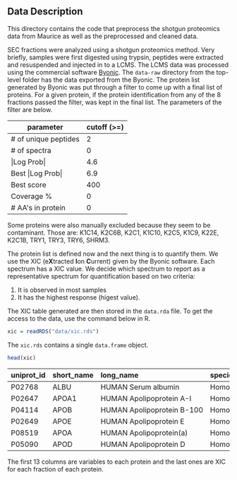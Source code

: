 <style> 
td {
    white-space:nowrap
}
table {
    overflow: scrollX;
}
</style>

## Data Description

This directory contains the code that preprocess the shotgun proteomics data from Maurice as well as the preprocessed and cleaned data.

SEC fractions were analyzed using a shotgun proteomics method. Very briefly, samples were first digested using trypsin, peptides were extracted and resuspended and injected in to a LCMS. The LCMS data was processed using the commercial software [Byonic](https://www.proteinmetrics.com/products/byonic/). The `data-raw` directory from the top-level folder has the data exported from the Byonic. The protein list generated by Byonic was put through a filter to come up with a final list of proteins. For a given protein, if the protein identification from any of the 8 fractions passed the filter, was kept in the final list. The parameters of the filter are below.

| parameter            	| cutoff (>=) 	|
|----------------------	|-------------	|
| # of unique peptides 	| 2           	|
| # of spectra         	| 0           	|
| \|Log Prob\|          | 4.6         	|
| Best \|Log Prob\|     | 6.9         	|
| Best score           	| 400         	|
| Coverage %           	| 0           	|
| # AA's in protein    	| 0           	|

Some proteins were also manually excluded because they seem to be contaminant. Those are: K1C14, K2C6B, K2C1, K1C10, K2C5, K1C9, K22E, K2C1B, TRY1, TRY3, TRY6, SHRM3.

The protein list is defined now and the next thing is to quantify them. We use the XIC (e**X**tracted **I**on **C**urrent) given by the Byonic software. Each spectrum has a XIC value. We decide which spectrum to report as a representative spectrum for quantification based on two criteria: 

1. It is observed in most samples 
2. It has the highest response (higest value).

The XIC table generated are then stored in the `data.rda` file. To get the access to the data, use the command below in R.

```r
xic = readRDS("data/xic.rds")
```

The `xic.rds` contains a single `data.frame` object.

```r
head(xic)
```

|uniprot_id |short_name |long_name                  |species                         | OX|GN | PE|  n|peptide_label |sequence        | charge|Mod_AAs |ms_alias |        F0|        F1|         F2|         F3|         F4|         F5|         F6|         F7| sample_coverage|
|:----------|:----------|:--------------------------|:-------------------------------|--:|:--|--:|--:|:-------------|:---------------|------:|:-------|:--------|---------:|---------:|----------:|----------:|----------:|----------:|----------:|----------:|---------------:|
|P02768     |ALBU       |HUMAN Serum albumin        |Homo sapiens GN=ALB PE=1 SV=2   | NA|   | NA| NA|s287-298      |YICENQDSISSK    |      2|NA      |NA       | 165850000|  12032000|    7742100| 4.9756e+07| 3.0851e+07| 2.1342e+07| 9.0556e+09| 6967600000|               8|
|P02647     |APOA1      |HUMAN Apolipoprotein A-I   |Homo sapiens GN=APOA1 PE=1 SV=1 | NA|   | NA| NA|s165-173      |LSPLGEEMR       |      2|NA      |NA       |  79569000|  73246000| 1307700000| 3.3460e+10| 7.1809e+10| 1.4564e+11| 5.8230e+10| 1890100000|               8|
|P04114     |APOB       |HUMAN Apolipoprotein B-100 |Homo sapiens GN=APOB PE=1 SV=2  | NA|   | NA| NA|s642-654      |SVSLPSLDPASAK   |      2|NA      |NA       |        NA| 351550000|  375310000| 6.3224e+07| 3.9130e+07| 1.9093e+07| 7.8281e+06|    1312400|               7|
|P02649     |APOE       |HUMAN Apolipoprotein E     |Homo sapiens GN=APOE PE=1 SV=1  | NA|   | NA| NA|s210-224      |AATVGSLAGQPLQER |      2|NA      |NA       |        NA|  29692000|  149100000| 4.2077e+08| 3.6029e+08| 7.7250e+07| 1.2141e+07|         NA|               6|
|P08519     |APOA       |HUMAN Apolipoprotein(a)    |Homo sapiens GN=LPA PE=1 SV=1   | NA|   | NA| NA|s-----        |GTYSTTVTGR      |      2|NA      |NA       |        NA|        NA|   25347000|         NA|         NA| 3.9624e+06|         NA|         NA|               2|
|P05090     |APOD       |HUMAN Apolipoprotein D     |Homo sapiens GN=APOD PE=1 SV=1  | NA|   | NA| NA|s177-187      |MTVTDQVNCPK     |      2|NA      |NA       |   1309500|  10630000|   59035000| 1.5255e+09| 3.7214e+09| 2.0569e+09| 2.5349e+08|    9259400|               8|

The first 13 columns are variables to each protein and the last ones are XIC for each fraction of each protein.